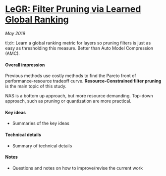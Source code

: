 # [LeGR: Filter Pruning via Learned Global Ranking](https://arxiv.org/pdf/1904.12368.pdf)

_May 2019_

tl;dr: Learn a global ranking metric for layers so pruning filters is just as easy as thresholding this measure. Better than Auto Model Compression (AMC).

#### Overall impression
Previous methods use costly methods to find the Pareto front of performance-resource tradeoff curve. **Resource-Constrained filter pruning** is the main topic of this study.

NAS is a bottom up approach, but more resource demanding. Top-down approach, such as pruning or quantization are more practical.

#### Key ideas
- Summaries of the key ideas

#### Technical details
- Summary of technical details

#### Notes
- Questions and notes on how to improve/revise the current work  

